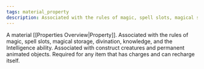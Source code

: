```yaml
---
tags: material_property
description: Associated with the rules of magic, spell slots, magical storage, divination, knowledge, and the Intelligence ability. Associated with construct creatures and permanent animated objects. Required for any item that has charges and can recharge itself.
---
```

A material [[Properties Overview|Property]]. Associated with the rules of magic, spell slots, magical storage, divination, knowledge, and the Intelligence ability. Associated with construct creatures and permanent animated objects. Required for any item that has charges and can recharge itself.